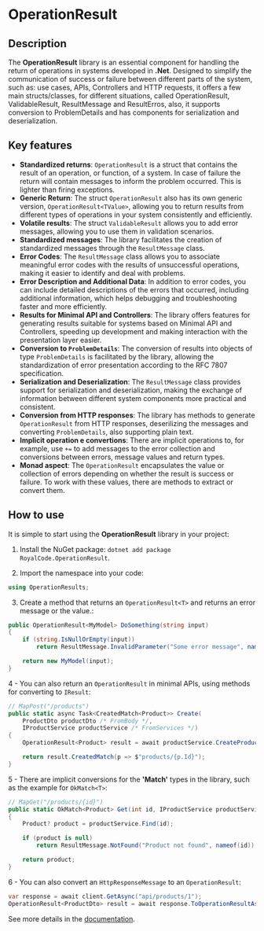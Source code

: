 # OperationResult

## Description
The **OperationResult** library is an essential component for handling the return of operations in systems developed in **.Net**. Designed to simplify the communication of success or failure between different parts of the system, such as: use cases, APIs, Controllers and HTTP requests, it offers a few main structs/classes, for different situations, called OperationResult, ValidableResult, ResultMessage and ResultErros, also, it supports conversion to ProblemDetails and has components for serialization and deserialization.

## Key features
- **Standardized returns**: `OperationResult` is a struct that contains the result of an operation, or function, of a system. In case of failure the return will contain messages to inform the problem occurred. This is lighter than firing exceptions.
- **Generic Return**: The struct `OperationResult` also has its own generic version, `OperationResult<TValue>`, allowing you to return results from different types of operations in your system consistently and efficiently.
- **Volatile results**: The struct `ValidableResult` allows you to add error messages, allowing you to use them in validation scenarios.
- **Standardized messages**: The library facilitates the creation of standardized messages through the `ResultMessage` class.
- **Error Codes**: The `ResultMessage` class allows you to associate meaningful error codes with the results of unsuccessful operations, making it easier to identify and deal with problems.
- **Error Description and Additional Data**: In addition to error codes, you can include detailed descriptions of the errors that occurred, including additional information, which helps debugging and troubleshooting faster and more efficiently.
- **Results for Minimal API and Controllers**: The library offers features for generating results suitable for systems based on Minimal API and Controllers, speeding up development and making interaction with the presentation layer easier.
- **Conversion to `ProblemDetails`**: The conversion of results into objects of type `ProblemDetails` is facilitated by the library, allowing the standardization of error presentation according to the RFC 7807 specification.
- **Serialization and Deserialization**: The `ResultMessage` class provides support for serialization and deserialization, making the exchange of information between different system components more practical and consistent.
- **Conversion from HTTP responses**: The library has methods to generate `OperationResult` from HTTP responses, deserilizing the messages and converting `ProblemDetails`, also supporting plain text.
- **Implicit operation e convertions**: There are implicit operations to, for example, use `+=` to add messages to the error collection and conversions between errors, message values and return types.
- **Monad aspect**: The `OperationResult` encapsulates the value or collection of errors depending on whether the result is success or failure. To work with these values, there are methods to extract or convert them.

## How to use

It is simple to start using the **OperationResult** library in your project:

1) Install the NuGet package: `dotnet add package RoyalCode.OperationResult`.

2) Import the namespace into your code:

```cs
using OperationResults;
```

3) Create a method that returns an `OperationResult<T>` and returns an error message or the value.:

```cs
public OperationResult<MyModel> DoSomething(string input)
{
    if (string.IsNullOrEmpty(input))
        return ResultMessage.InvalidParameter("Some error message", nameof(input));

    return new MyModel(input);
}
```

4 - You can also return an `OperationResult` in minimal APIs, using methods for converting to `IResult`:

```cs
// MapPost("/products")
public static async Task<CreatedMatch<Product>> Create(
    ProductDto productDto /* FromBody */,
    IProductService productService /* FromServices */)
{
    OperationResult<Product> result = await productService.CreateProductAsync(productDto);

    return result.CreatedMatch(p => $"products/{p.Id}");
}
```

5 - There are implicit conversions for the **'Match'** types in the library, such as the example for `OkMatch<T>`:

```cs
// MapGet("/products/{id}")
public static OkMatch<Product> Get(int id, IProductService productService)
{
    Product? product = productService.Find(id);

    if (product is null)
        return ResultMessage.NotFound("Product not found", nameof(id));

    return product;
}
```

6 - You can also convert an `HttpResponseMessage` to an `OperationResult`:

```cs
var response = await client.GetAsync("api/products/1");
OperationResult<ProductDto> result = await response.ToOperationResultAsync<ProductDto>();
```

See more details in the [documentation](./docs/README.md).
